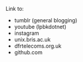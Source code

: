 Link to:
* tumblr (general blogging)
* youtube (lpbkdotnet)
* instagram
* unix.bris.ac.uk
* dfrtelecoms.org.uk
* github.com
